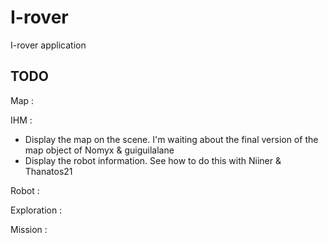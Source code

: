 I-rover
=======

I-rover application

TODO
----

Map : 

IHM : 
  * Display the map on the scene. I'm waiting about the final version of the map object of Nomyx & guiguilalane
  * Display the robot information. See how to do this with Niiner & Thanatos21
  
Robot : 

Exploration : 

Mission :